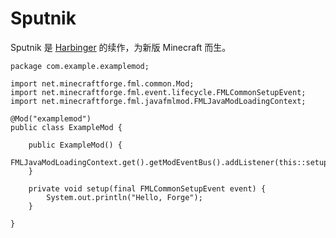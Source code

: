 # Sputnik

Sputnik 是 [Harbinger][ref-1] 的续作，为新版 Minecraft 而生。

```java{8-10}
package com.example.examplemod;

import net.minecraftforge.fml.common.Mod;
import net.minecraftforge.fml.event.lifecycle.FMLCommonSetupEvent;
import net.minecraftforge.fml.javafmlmod.FMLJavaModLoadingContext;

@Mod("examplemod")
public class ExampleMod {

    public ExampleMod() {
        FMLJavaModLoadingContext.get().getModEventBus().addListener(this::setup);
    }

    private void setup(final FMLCommonSetupEvent event) {
        System.out.println("Hello, Forge");
    }

}

```

[ref-1]: https://harbinger.covertdragon.team
